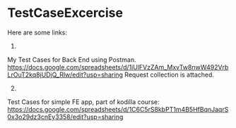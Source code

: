# TestCaseExcercise

Here are some links:

1.
My Test Cases for Back End using Postman. 
https://docs.google.com/spreadsheets/d/1iUlFVzZAm_MxvTw8nwW492VrbLrOuT2kq8jUDjQ_Rlw/edit?usp=sharing
Request collection is attached.

2.
Test Cases for simple FE app, part of kodilla course:
https://docs.google.com/spreadsheets/d/1C6C5rS8kbPT1m4B5HfBqnJaqrS0x3o29dz3cnEy3358/edit?usp=sharing
